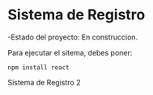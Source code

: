 <h1> Sistema de Registro</h1>

-Estado del proyecto: En construccion.

Para ejecutar el sitema, debes poner:

```npm install react```

Sistema de Registro 2
